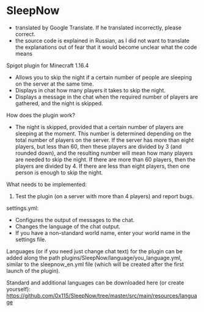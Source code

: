 # SleepNow
- translated by Google Translate. If he translated incorrectly, please correct.
- the source code is explained in Russian, as I did not want to translate the explanations out of fear that it would become unclear what the code means

Spigot plugin for Minecraft 1.16.4 
- Allows you to skip the night if a certain number of people are sleeping on the server at the same time.
- Displays in chat how many players it takes to skip the night.
- Displays a message in the chat when the required number of players are gathered, and the night is skipped.

How does the plugin work?
- The night is skipped, provided that a certain number of players are sleeping at the moment. This number is determined depending on the total number of players on the server. If the server has more than eight players, but less than 60, then these players are divided by 3 (and rounded down), and the resulting number will mean how many players are needed to skip the night. If there are more than 60 players, then the players are divided by 4. If there are less than eight players, then one person is enough to skip the night.

What needs to be implemented:
1. Test the plugin (on a server with more than 4 players) and report bugs.

settings.yml:
- Configures the output of messages to the chat.
- Changes the language of the chat output.
- If you have a non-standard world name, enter your world name in the settings file.

Languages (or if you need just change chat text) for the plugin can be added along the path plugins/SleepNow/language/you_language.yml, similar to the sleepnow_en.yml file (which will be created after the first launch of the plugin).

Standard and additional languages can be downloaded here (or create yourself):
https://github.com/0x115/SleepNow/tree/master/src/main/resources/language
